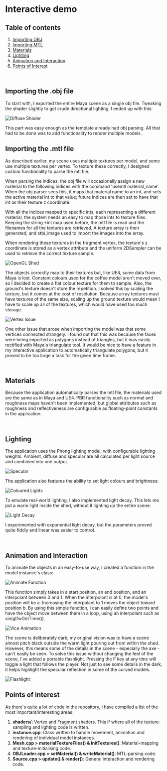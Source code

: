 
# Interactive demo

## Table of contents

1. [Importing OBJ](#importing-the-.obj-file)
1. [Importing MTL](#importing-the-.mtl-file)
2. [Materials](#materials)
2. [Lighting](#lighting)
3. [Animation and Interaction](#animation-and-interaction)
4. [Points of Interest](#points-of-interest)

<br>

## Importing the .obj file

To start with, I exported the entire Maya scene as a single obj file.  Tweaking the shader slightly to get crude directional lighting, I ended up with this:

![Diffuse Shader](/Appendices/images/DiffuseShader.png)

This part was easy enough as the template already had obj parsing.  All that had to be done was to add functionality to render multiple models.

## Importing the .mtl file

As described earlier, my scene uses multiple textures per model, and some use multiple textures per vertex.  To texture these correctly, I designed custom functionality to parse the mtl file.

When parsing the indices, the obj file will occasionally assign a new material to the following indices with the command 'usemtl material_name'.  When the obj parser sees this, it maps that material name to an int, and sets the active material int to that value; future indices are then set to have that int as their texture z coordinate.

With all the indices mapped to specific ints, each representing a different material, the system needs an easy to map those ints to texture files.  Keeping the string->int map used before, the mtl file is read and the filenames for all the textures are retrieved.  A texture array is then generated, and stbi_image used to import the images into the array.

When rendering these textures in the fragment vertex, the texture's z coordinate is stored as a vertex attribute and the uniform 2DSampler can be used to retrieve the correct texture sample.

![OpenGL Shed](/Appendices/images/OpenGLShed.png)

The objects correctly map to their textures but, like UE4, some data from Maya is lost.  Constant colours used for the coffee model aren't moved over, so I decided to create a flat colour texture for them to sample.  Also, the ground's texture doesn't store the repetition.  I solved this by scaling the texture, but it comes at the cost of resolution.  Because array textures must have textures of the same size, scaling up the ground texture would mean I have to scale up all of the textures, which would have used too much storage.

![Vertex Issue](/Appendices/images/VertexIssue.png)

One other issue that arose when importing the model was that some vertices connected strangely.  I found out that this was because the faces were being imported as polygons instead of triangles, but it was easily rectified with Maya's triangulate tool.  It would be nice to have a feature in my interactive application to automatically triangulate polygons, but it proved to be too large a task for the given time frame.

<br>

## Materials

Because the application automatically parses the mtl file, the materials used are the same as in Maya and UE4.  PBR functionality such as normal and roughness maps haven't been implemented, but global attributes such as roughness and reflectiveness are configurable as floating-point constants in the application.

<br>

## Lighting

The application uses the Phong lighting model, with configurable lighting weights.  Ambient, diffuse and specular are all calculated per light source and combined into one output.

![Specular](/Appendices/images/Specular.png)

The application also features the ability to set light colours and brightness:

![Coloured Lights](/Appendices/images/ColouredLights.png)

To emulate real-world lighting, I also implemented light decay.  This lets me put a warm light inside the shed, without it lighting up the entire scene:

![Light Decay](/Appendices/images/LightDecay.png)

I experimented with exponential light decay, but the parameters proved quite fiddly and linear was easier to control.

<br>

## Animation and Interaction

To animate the objects in an easy-to-use way, I created a function in the model instance's class:

![Animate Function](/Appendices/images/AnimateFunction.png)

This function simply takes in a start position, an end position, and an interpolant between 0 and 1.  When the interpolant is at 0, the model's position will be a.  Increasing the interpolant to 1 moves the object toward position b.  By using this simple function, I can easily define two points and have the object move between them in a loop, using an interpolant such as sin(glfwGetTime()).

![Vice Animation](/Appendices/images/ViceAnimation.png)

The scene is deliberately dark; my original vision was to have a scene almost pitch black outside the warm light pouring out from within the shed.  However, this means some of the details in the scene - especially the axe - can't easily be seen.  To solve this issue without changing the feel of the scene, I've added a portable flashlight.  Pressing the F key at any time will toggle a light that follows the player.  Not just to see some details in the dark, it helps highlight the specular reflection in some of the curved models.

![Flashlight](/Appendices/images/Flashlight.png)

## Points of interest

As there's quite a lot of code in the repository, I have compiled a list of the most important/interesting areas:

1. **shaders/**: Vertex and Fragment shaders.  This if where all of the texture-sampling and lighting code is written.
2. **instance.cpp**: Class written to handle movement, animation and rendering of individual model instances.
3. **Mesh.cpp > materialTextureFiles() & initTextures()**: Material-mapping and texture-initialising code.
4. **OBJLoader.cpp > setMaterial() & writeMaterial()**: MTL-parsing code.
5. **Source.cpp > update() & render()**: General interaction and rendering code.
